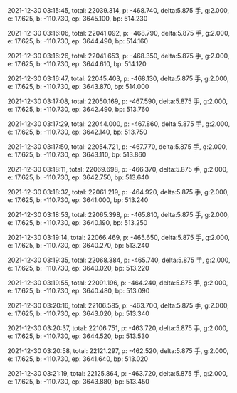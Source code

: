 2021-12-30 03:15:45, total: 22039.314, p: -468.740, delta:5.875 手, g:2.000, e: 17.625, b: -110.730, ep: 3645.100, bp: 514.230

2021-12-30 03:16:06, total: 22041.092, p: -468.790, delta:5.875 手, g:2.000, e: 17.625, b: -110.730, ep: 3644.490, bp: 514.160

2021-12-30 03:16:26, total: 22041.653, p: -468.350, delta:5.875 手, g:2.000, e: 17.625, b: -110.730, ep: 3644.610, bp: 514.120

2021-12-30 03:16:47, total: 22045.403, p: -468.130, delta:5.875 手, g:2.000, e: 17.625, b: -110.730, ep: 3643.870, bp: 514.000

2021-12-30 03:17:08, total: 22050.169, p: -467.590, delta:5.875 手, g:2.000, e: 17.625, b: -110.730, ep: 3642.490, bp: 513.760

2021-12-30 03:17:29, total: 22044.000, p: -467.860, delta:5.875 手, g:2.000, e: 17.625, b: -110.730, ep: 3642.140, bp: 513.750

2021-12-30 03:17:50, total: 22054.721, p: -467.770, delta:5.875 手, g:2.000, e: 17.625, b: -110.730, ep: 3643.110, bp: 513.860

2021-12-30 03:18:11, total: 22069.698, p: -466.370, delta:5.875 手, g:2.000, e: 17.625, b: -110.730, ep: 3642.750, bp: 513.640

2021-12-30 03:18:32, total: 22061.219, p: -464.920, delta:5.875 手, g:2.000, e: 17.625, b: -110.730, ep: 3641.000, bp: 513.240

2021-12-30 03:18:53, total: 22065.398, p: -465.810, delta:5.875 手, g:2.000, e: 17.625, b: -110.730, ep: 3640.190, bp: 513.250

2021-12-30 03:19:14, total: 22066.469, p: -465.650, delta:5.875 手, g:2.000, e: 17.625, b: -110.730, ep: 3640.270, bp: 513.240

2021-12-30 03:19:35, total: 22068.384, p: -465.740, delta:5.875 手, g:2.000, e: 17.625, b: -110.730, ep: 3640.020, bp: 513.220

2021-12-30 03:19:55, total: 22091.196, p: -464.240, delta:5.875 手, g:2.000, e: 17.625, b: -110.730, ep: 3640.480, bp: 513.090

2021-12-30 03:20:16, total: 22106.585, p: -463.700, delta:5.875 手, g:2.000, e: 17.625, b: -110.730, ep: 3643.020, bp: 513.340

2021-12-30 03:20:37, total: 22106.751, p: -463.720, delta:5.875 手, g:2.000, e: 17.625, b: -110.730, ep: 3644.520, bp: 513.530

2021-12-30 03:20:58, total: 22121.297, p: -462.520, delta:5.875 手, g:2.000, e: 17.625, b: -110.730, ep: 3641.640, bp: 513.020

2021-12-30 03:21:19, total: 22125.864, p: -463.720, delta:5.875 手, g:2.000, e: 17.625, b: -110.730, ep: 3643.880, bp: 513.450